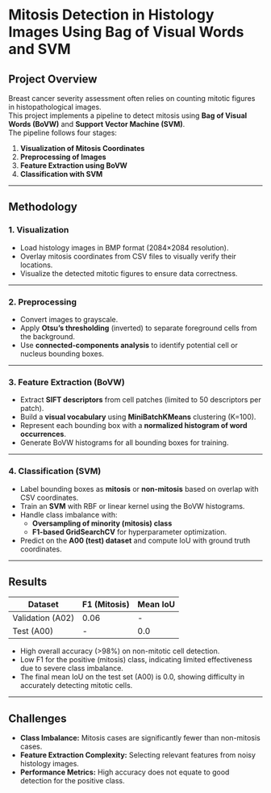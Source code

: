 # Mitosis Detection in Histology Images Using Bag of Visual Words and SVM

## Project Overview
Breast cancer severity assessment often relies on counting mitotic figures in histopathological images.  
This project implements a pipeline to detect mitosis using **Bag of Visual Words (BoVW)** and **Support Vector Machine (SVM)**.  
The pipeline follows four stages:
1. **Visualization of Mitosis Coordinates**
2. **Preprocessing of Images**
3. **Feature Extraction using BoVW**
4. **Classification with SVM**

---

## Methodology

### 1. Visualization
- Load histology images in BMP format (2084×2084 resolution).  
- Overlay mitosis coordinates from CSV files to visually verify their locations.  
- Visualize the detected mitotic figures to ensure data correctness.  

---

### 2. Preprocessing
- Convert images to grayscale.  
- Apply **Otsu’s thresholding** (inverted) to separate foreground cells from the background.  
- Use **connected-components analysis** to identify potential cell or nucleus bounding boxes.  

---

### 3. Feature Extraction (BoVW)
- Extract **SIFT descriptors** from cell patches (limited to 50 descriptors per patch).  
- Build a **visual vocabulary** using **MiniBatchKMeans** clustering (K=100).  
- Represent each bounding box with a **normalized histogram of word occurrences**.  
- Generate BoVW histograms for all bounding boxes for training.  

---

### 4. Classification (SVM)
- Label bounding boxes as **mitosis** or **non-mitosis** based on overlap with CSV coordinates.  
- Train an **SVM** with RBF or linear kernel using the BoVW histograms.  
- Handle class imbalance with:
  - **Oversampling of minority (mitosis) class**  
  - **F1-based GridSearchCV** for hyperparameter optimization.  
- Predict on the **A00 (test) dataset** and compute IoU with ground truth coordinates.  

---

## Results

| Dataset          | F1 (Mitosis) | Mean IoU |
|-----------------|-------------|---------|
| Validation (A02) | 0.06        | -       |
| Test (A00)       | -           | 0.0     |

- High overall accuracy (>98%) on non-mitotic cell detection.  
- Low F1 for the positive (mitosis) class, indicating limited effectiveness due to severe class imbalance.  
- The final mean IoU on the test set (A00) is 0.0, showing difficulty in accurately detecting mitotic cells.  

---

## Challenges
- **Class Imbalance:** Mitosis cases are significantly fewer than non-mitosis cases.  
- **Feature Extraction Complexity:** Selecting relevant features from noisy histology images.  
- **Performance Metrics:** High accuracy does not equate to good detection for the positive class.
